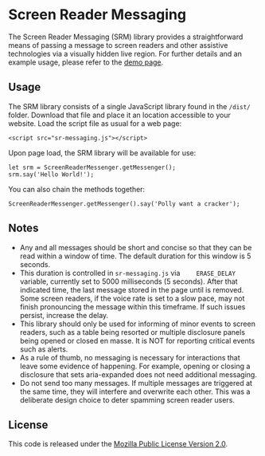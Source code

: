# Screen Reader Messaging
The Screen Reader Messaging (SRM) library provides a straightforward means of passing a message to screen readers and other assistive technologies via a visually hidden live region. For further details and an example usage, please refer to the [demo page](https://metageeky.github.io/screen-reader-messaging/).


## Usage

The SRM library consists of a single JavaScript library found in the `/dist/` folder. Download that file and place it an location accessible to your website. Load the script file as usual for a web page:

```
<script src="sr-messaging.js"></script>
```

Upon page load, the SRM library will be available for use:
```
let srm = ScreenReaderMessenger.getMessenger();
srm.say('Hello World!');
```

You can also chain the methods together:
```
ScreenReaderMessenger.getMessenger().say('Polly want a cracker');
```

## Notes
* Any and all messages should be short and concise so that they can be read within a window of time. The default duration for this window is 5 seconds. 
* This duration is controlled in `sr-messaging.js` via `	ERASE_DELAY` variable, currently set to 5000 milliseconds (5 seconds). After that indicated time, the last message stored in the page until is removed. Some screen readers, if the voice rate is set to a slow pace, may not finish pronouncing the message within this timeframe. If such issues persist, increase the delay.
* This library should only be used for informing of minor events to screen readers, such as a table being resorted or multiple disclosure panels being opened or closed en masse. It is NOT for reporting critical events such as alerts. 
* As a rule of thumb, no messaging is necessary for interactions that leave some evidence of happening. For example, opening or closing a disclosure that sets aria-expanded does not need additional messaging. 
* Do not send too many messages. If multiple messages are triggered at the same time, they will interfere and overwrite each other. This was a deliberate design choice to deter spamming screen reader users.

## License
This code is released under the [Mozilla Public License Version 2.0](https://www.mozilla.org/en-US/MPL/2.0/).
